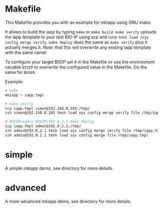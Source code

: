 # Makefile
This Makefile provides you with an example for mkiapp using GNU make.

It allows to build the iapp by typing `make` or `make build`.
`make verify` uploads the iapp template to your test BIG-IP using scp and runs `tmsh load /sys config merge verify`.
`make deploy` does the same as `make verify` plus it actually merges it.
*Note:* that this will overwrite any exsting iapp template with the same name!

To configure your target BIGIP set it in the Makefile or use the environment variable `BIGIP` to overwrite the configured value in the Makefile. Do the same for `BUSER`.

Example:
```sh
# make
mkiapp > iapp.tmpl

# make verify
scp iapp.tmpl simon@192.168.0.245:/tmp/
ssh simon@192.168.0.245 tmsh load sys config merge verify file /tmp/iapp.tmpl

# BUSER=admin BIGIP=192.0.2.1 make deploy
scp iapp.tmpl admin@192.0.2.1:/tmp/
ssh admin@192.0.2.1 tmsh load sys config merge verify file /tmp/iapp.tmpl
ssh admin@192.0.2.1 tmsh load sys config merge file /tmp/iapp.tmpl
```

# simple
A simple mkiapp demo, see directory for more details.

# advanced
A more advanced mkiapp demo, see directory for more details.